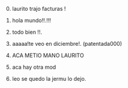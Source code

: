 
0. laurito trajo facturas !

1. hola mundo!!.!!!
2. todo bien !!.

4. aaaaa!te veo en diciembre!. (patentada000)

5. ACA METIO MANO LAURITO
6. aca hay otra mod

7. leo se quedo la jermu lo dejo.
